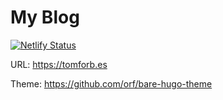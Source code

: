 # My Blog
[![Netlify Status](https://api.netlify.com/api/v1/badges/59d406c3-4275-4092-97f7-f273ca9a2ed2/deploy-status)](https://app.netlify.com/sites/tomforbes-blog/deploys)

URL: https://tomforb.es

Theme: https://github.com/orf/bare-hugo-theme

